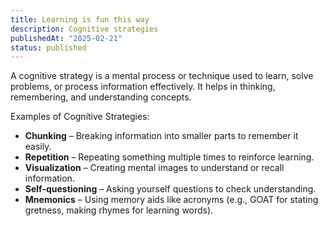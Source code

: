 ```yaml
---
title: Learning is fun this way
description: Cognitive strategies
publishedAt: "2025-02-21"
status: published
---
```


A cognitive strategy is a mental process or technique used to learn, solve problems, or process information effectively. It helps in thinking, remembering, and understanding concepts.

Examples of Cognitive Strategies:

- **Chunking** – Breaking information into smaller parts to remember it easily.
- **Repetition** – Repeating something multiple times to reinforce learning.
- **Visualization** – Creating mental images to understand or recall information.
- **Self-questioning** – Asking yourself questions to check understanding.
- **Mnemonics** – Using memory aids like acronyms (e.g., GOAT for stating gretness, making rhymes for learning words).
